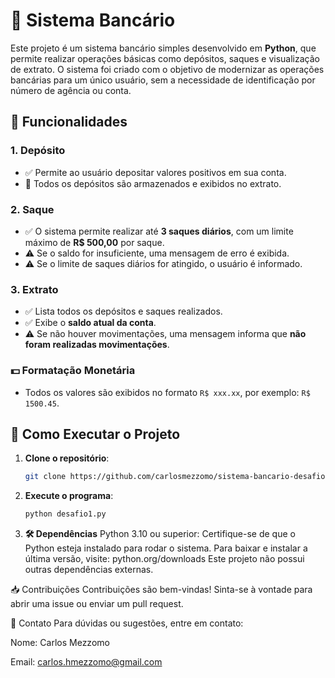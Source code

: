 # 💸 Sistema Bancário

Este projeto é um sistema bancário simples desenvolvido em **Python**, que permite realizar operações básicas como depósitos, saques e visualização de extrato. O sistema foi criado com o objetivo de modernizar as operações bancárias para um único usuário, sem a necessidade de identificação por número de agência ou conta.

## 🔧 Funcionalidades

### 1. Depósito
- ✅ Permite ao usuário depositar valores positivos em sua conta.
- 💾 Todos os depósitos são armazenados e exibidos no extrato.

### 2. Saque
- ✅ O sistema permite realizar até **3 saques diários**, com um limite máximo de **R$ 500,00** por saque.
- ⚠️ Se o saldo for insuficiente, uma mensagem de erro é exibida.
- ⚠️ Se o limite de saques diários for atingido, o usuário é informado.

### 3. Extrato
- ✅ Lista todos os depósitos e saques realizados.
- ✅ Exibe o **saldo atual da conta**.
- ⚠️ Se não houver movimentações, uma mensagem informa que **não foram realizadas movimentações**.

### 💵 Formatação Monetária
- Todos os valores são exibidos no formato `R$ xxx.xx`, por exemplo: `R$ 1500.45`.

## 🚀 Como Executar o Projeto

1. **Clone o repositório**:
   ```bash
   git clone https://github.com/carlosmezzomo/sistema-bancario-desafio1.git
2. **Execute o programa**:
   ```bash
   python desafio1.py

3. **🛠️ Dependências**
Python 3.10 ou superior: Certifique-se de que o Python esteja instalado para rodar o sistema.
Para baixar e instalar a última versão, visite: python.org/downloads
Este projeto não possui outras dependências externas.

📥 Contribuições
Contribuições são bem-vindas! Sinta-se à vontade para abrir uma issue ou enviar um pull request.

📧 Contato
Para dúvidas ou sugestões, entre em contato:

Nome: Carlos Mezzomo

Email: carlos.hmezzomo@gmail.com

